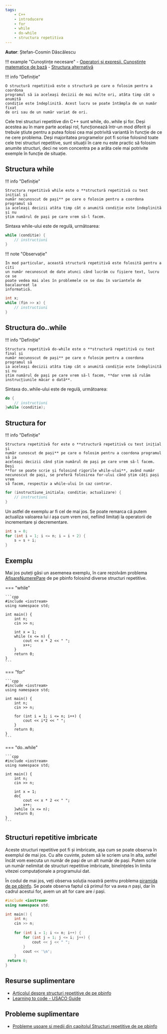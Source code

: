 ```yaml
---
tags:
    - C++
    - introducere
    - for
    - while
    - do-while
    - structura repetitiva
---
```


**Autor**: Ștefan-Cosmin Dăscălescu

!!! example "Cunoștințe necesare"
    - [Operatori și expresii. Cunoștințe matematice de bază](https://edu.roalgo.ro/cppintro/basic-math/)
    - [Structura alternativă](https://edu.roalgo.ro/cppintro/conditions-if/)

!!! info "Definiție"

    O structură repetitivă este o structură pe care o folosim pentru a coordona
    programul să ia aceleași decizii de mai multe ori, atâta timp cât o anumită
    condiție este îndeplinită. Acest lucru se poate întâmpla de un număr fixat
    de ori sau de un număr variat de ori.

Cele trei structuri repetitive din C++ sunt while, do..while și for. Deși
acestea au în mare parte același rol, funcționează într-un mod diferit și
trebuie știute pentru a putea folosi cea mai potrivită variantă în funcție de ce
ne cere problema. Deși majoritatea programelor pot fi scrise folosind toate cele
trei structuri repetitive, sunt situații în care nu este practic să folosim
anumite structuri, deci ne vom concentra pe a arăta cele mai potrivite exemple
în funcție de situație.

## Structura while

!!! info "Definiție"

    Structura repetitivă while este o **structură repetitivă cu test inițial și
    număr necunoscut de pași** pe care o folosim pentru a coordona programul să
    ia aceleași decizii atâta timp cât o anumită condiție este îndeplinită și nu
    știm numărul de pași pe care vrem să-l facem.

Sintaxa while-ului este de regulă, următoarea:

```cpp
while (conditie) {
    // instructiuni
}
```

!!! note "Observație"

    În mod particular, această structură repetitivă este folosită pentru a citi
    un număr necunoscut de date atunci când lucrăm cu fișiere text, lucru ce se
    poate vedea mai ales în problemele ce se dau în variantele de bacalaureat la
    informatică.

```cpp
int x;
while (fin >> x) {
    // instructiuni
}
```

## Structura do..while

!!! info "Definiție"

    Structura repetitivă do-while este o **structură repetitivă cu test final și
    număr necunoscut de pași** pe care o folosim pentru a coordona programul să
    ia aceleași decizii atâta timp cât o anumită condiție este îndeplinită și nu
    știm numărul de pași pe care vrem să-l facem, **dar vrem să rulăm
    instrucțiunile măcar o dată**.

Sintaxa do..while-ului este de regulă, următoarea:

```cpp
do {
    // instructiuni
}while (conditie);
```

## Structura for

!!! info "Definiție"

    Structura repetitivă for este o **structură repetitivă cu test inițial și
    număr cunoscut de pași** pe care o folosim pentru a coordona programul să ia
    aceleași decizii când știm numărul de pași pe care vrem să-l facem. Deși
    **for se poate scrie și folosind rigorile while-ului**, având număr
    necunoscut de pași, se preferă folosirea for-ului când știm câți pași vrem
    să facem, respectiv a while-ului în caz contrar.

```cpp
for (instructiune_initiala; conditie; actualizare) {
    // instructiuni
}
```

Un astfel de exemplu ar fi cel de mai jos. Se poate remarca că putem actualiza
valoarea lui $i$ așa cum vrem noi, nefiind limitați la operatorii de
incrementare și decrementare.

```cpp
int s = 0;
for (int i = 1; i <= n; i = i + 2) {
    s = s + i;
}
```

## Exemplu

Mai jos puteți găsi un asemenea exemplu, în care rezolvăm problema
[AfisareNumerePare](https://www.pbinfo.ro/probleme/330/afisarenumerepare) de pe
pbinfo folosind diverse structuri repetitive.

=== "while"

    ```cpp
    #include <iostream>
    using namespace std;

    int main() {
        int n;
        cin >> n;
        
        int x = 1;
        while (x <= n) {
            cout << x * 2 << " ";
            x++;
        }
        return 0;
    }
    ```

=== "for"

    ```cpp
    #include <iostream>
    using namespace std;

    int main() {
        int n;
        cin >> n;
        
        for (int i = 1; i <= n; i++) {
            cout << i*2 << " ";
        }
        return 0;
    }
    ```

=== "do..while"

    ```cpp
    #include <iostream>
    using namespace std;

    int main() {
        int n;
        cin >> n;
        
        int x = 1;
        do{
            cout << x * 2 << " ";
            x++;
        }while (x <= n);
        return 0;
    }
    ```

## Structuri repetitive imbricate

Aceste structuri repetitive pot fi și imbricate, așa cum se poate observa în
exemplul de mai jos. Cu alte cuvinte, putem să le scriem una în alta, astfel
încât vom executa un număr de pași de un alt număr de pași. Putem scrie un număr
nelimitat de structuri repetitive imbricate, bineînțeles în limita vitezei
computaționale a programului dat.

În codul de mai jos, veți observa soluția noastră pentru problema [piramida de
pe pbinfo](https://www.pbinfo.ro/probleme/351/piramida). Se poate observa faptul
că primul for va avea $n$ pași, dar în cadrul acestui for, avem un alt for care
are $i$ pași.

```cpp
#include <iostream>
using namespace std;

int main() {
    int n;
    cin >> n;
    
    for (int i = 1; i <= n; i++) {
        for (int j = 1; j <= i; j++) {
            cout << j << " ";
        }
        cout << '\n';
    }
 return 0;
}
```

## Resurse suplimentare

- [Articolul despre structuri repetitive de pe
  pbinfo](https://www.pbinfo.ro/articole/71/structuri-repetitive)
- [Learning to code - USACO
  Guide](https://usaco.guide/general/resources-learning-to-code?lang=cpp)

## Probleme suplimentare

- [Probleme usoare si medii din capitolul Structuri repetitive de pe
  pbinfo](https://www.pbinfo.ro/probleme/categorii/7/elemente-de-baza-ale-limbajului-structuri-repetitive)
